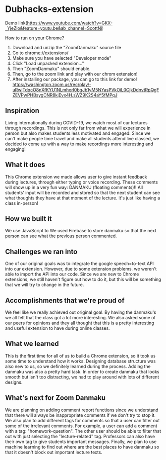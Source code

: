 # Dubhacks-extension

Demo link(https://www.youtube.com/watch?v=GKX-_YjeZio&feature=youtu.be&ab_channel=ScottNi)

How to run on your Chrome?

1. Download and unzip the "ZoomDanmaku" source file
2. Go to chrome://extensions/
3. Make sure you have selected "Developer mode"
4. Click "Load unpacked extension..."
5. Then "ZoomDanmaku" should enable. 
6. Then, go to the zoom link and play with our chrom extension! 
7. After installing our package, you can go to this link for demo!
 https://washington.zoom.us/rec/play/-uRwjTdqcO8nXfKYU1NLmhorl0bgJb1yM5NYasPVkOiL0CjkDdnvtRpQgFZEVPwPHBsygCNR8kjEvx4H.sWZ9K2S4aY5fMPqJ



## Inspiration
Living internationally during COVID-19, we watch most of our lectures through recordings. This is not only far from what we will experience in person but also makes students less motivated and engaged. Since we can't make people time travel and make all students attend live classed, we decided to come up with a way to make recordings more interesting and engaging!

## What it does
This Chrome extension we made allows user to give instant feedback during lectures, through either typing or voice recording. These comments will show up in a very fun way: DANMAKU (floating comments)!! All students' input will be recorded and stored so that the next student can see what thoughts they have at that moment of the lecture. It's just like having a class in-person!

## How we built it
We use JavaScript to 
We used Firebase to store danmaku so that the next person can see what the previous person commented.


## Challenges we ran into
One of our original goals was to integrate the google speech=to-text API into our extension. However, due to some extension problems. we weren't able to import the API into our code. Since we are new to Chrome extensions, we still haven't figure out how to do it, but this will be something that we will try to change in the future.

## Accomplishments that we're proud of
We feel like we really achieved out original goal. By having the danmaku's we all felt that the class got a lot more interesting. We also asked some of our peers for opinions and they all thought that this is a pretty interesting and useful extension to have during online classes.

## What we learned
This is the first time for all of us to build a Chrome extension, so it took us some time to understand how it works. Designing database structure was also new to us, so we definitely learned during the process. Adding the danmaku was also a pretty hard task. In order to create danmaku that looks smooth but isn't too distracting, we had to play around with lots of different designs. 

## What's next for Zoom Danmaku
We are planning on adding comment report functions since we understand that there will always be inappropriate comments if we don't try to stop it. We also plan to add different tags for comments so that a user can filter out some of the irrelevant comments. For example, a user can add a comment with a tag: "homework-question". The other user should be able to filter that out with just selecting the "lecture-related" tag. Professors can also have their own tag to give students important messages. Finally, we plan to use machine learning to find out where are the best places to have danmaku so that it doesn't block out important lecture texts.
